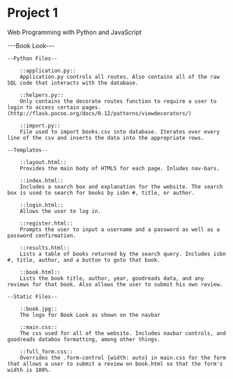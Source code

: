 # Project 1

Web Programming with Python and JavaScript

---Book Look---

    --Python Files--

        ::application.py::
        Application.py controls all routes. Also contains all of the raw SQL code that interacts with the database.

        ::helpers.py::
        Only contains the decorate routes function to require a user to login to access certain pages. (http://flask.pocoo.org/docs/0.12/patterns/viewdecorators/)

        ::import.py::
        File used to import books.csv into database. Iterates over every line of the csv and inserts the data into the appropriate rows.

    --Templates--

        ::layout.html::
        Provides the main body of HTML5 for each page. Inludes nav-bars.

        ::index.html::
        Includes a search box and explanation for the website. The search box is used to search for books by isbn #, title, or author.

        ::login.html::
        Allows the user to log in.

        ::register.html::
        Prompts the user to input a username and a password as well as a password confirmation.

        ::results.html::
        Lists a table of books returned by the search query. Includes isbn #, title, author, and a button to goto that book.

        ::book.html::
        Lists the book title, author, year, goodreads data, and any reviews for that book. Also allows the user to submit his own review.
    
    --Static Files--

        ::book.jpg::
        The logo for Book Look as shown on the navbar

        ::main.css::
        The css used for all of the website. Includes navbar controls, and goodreads databox formatting, among other things.

        ::full_form.css::
        Overrides the .form-control {width: auto} in main.css for the form that allows a user to submit a review on book.html so that the form's width is 100%.
